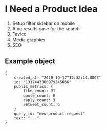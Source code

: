 # I Need a Product Idea

1. Setup filter sidebar on mobile
1. A no results case for the search
1. Favico
1. Media graphics
1. SEO

## Example object

```
{​
    created_at: "2020-10-17T12:32:14.000Z"
    id: "1317443300979245056"
    public_metrics: {
        like_count: 31
        quote_count: 0
        reply_count: 3
        retweet_count: 6
    }
    query_id: "new-product-request"
    text: "..."
}
```
